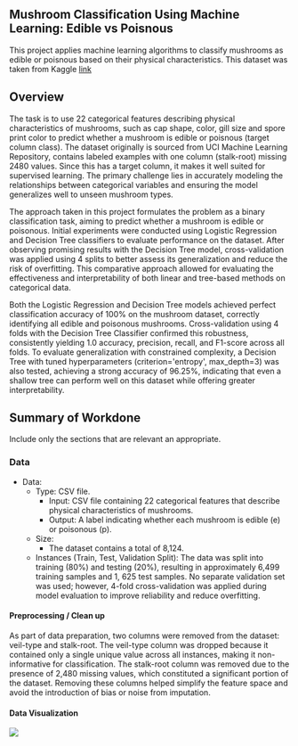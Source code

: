 ## Mushroom Classification Using Machine Learning: Edible vs Poisnous

This project applies machine learning algorithms to classify mushrooms as edible or poisnous based on their physical characteristics. This dataset was taken from Kaggle [link](https://www.kaggle.com/datasets/uciml/mushroom-classification)


## Overview

  The task is to use 22 categorical features describing physical characteristics of mushrooms, such as cap shape, color, gill size and spore print color to predict whether a mushroom is edible or poisnous (target column class). The dataset originally is sourced from UCI Machine Learning Repository, contains labeled examples with one column (stalk-root) missing 2480 values. Since this has a target column, it makes it well suited for supervised learning. The primary challenge lies in accurately modeling the relationships between categorical variables and ensuring the model generalizes well to unseen mushroom types.

  The approach taken in this project formulates the problem as a binary classification task, aiming to predict whether a mushroom is edible or poisonous. Initial experiments were conducted using Logistic Regression and Decision Tree classifiers to evaluate performance on the dataset. After observing promising results with the Decision Tree model, cross-validation was applied using 4 splits to better assess its generalization and reduce the risk of overfitting. This comparative approach allowed for evaluating the effectiveness and interpretability of both linear and tree-based methods on categorical data.

  Both the Logistic Regression and Decision Tree models achieved perfect classification accuracy of 100% on the mushroom dataset, correctly identifying all edible and poisonous mushrooms. Cross-validation using 4 folds with the Decision Tree Classifier confirmed this robustness, consistently yielding 1.0 accuracy, precision, recall, and F1-score across all folds. To evaluate generalization with constrained complexity, a Decision Tree with tuned hyperparameters (criterion='entropy', max_depth=3) was also tested, achieving a strong accuracy of 96.25%, indicating that even a shallow tree can perform well on this dataset while offering greater interpretability.

## Summary of Workdone

Include only the sections that are relevant an appropriate.

### Data

* Data:
  * Type: CSV file. 
    * Input: CSV file containing 22 categorical features that describe physical characteristics of mushrooms.
    * Output: A label indicating whether each mushroom is edible (e) or poisonous (p).
  * Size: 
    * The dataset contains a total of 8,124.
  * Instances (Train, Test, Validation Split): The data was split into training (80%) and testing (20%), resulting in approximately 6,499 training samples and 1,   625 test samples. No separate validation set was used; however, 4-fold cross-validation was applied during model evaluation to improve reliability and reduce overfitting.


#### Preprocessing / Clean up

As part of data preparation, two columns were removed from the dataset: veil-type and stalk-root. The veil-type column was dropped because it contained only a single unique value across all instances, making it non-informative for classification. The stalk-root column was removed due to the presence of 2,480 missing values, which constituted a significant portion of the dataset. Removing these columns helped simplify the feature space and avoid the introduction of bias or noise from imputation.

#### Data Visualization

![](1.jpg)
